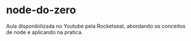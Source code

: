 # node-do-zero
Aula disponibilizada no Youtube pela Rocketseat, abordando os conceitos de node e aplicando na pratica.
